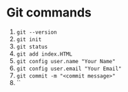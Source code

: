 # Git commands

1. `git --version`
2. `git init`
3. `git status`
4. `git add index.HTML`
5. `git config user.name "Your Name"`
6. `git config user.email "Your Email"`
7. `git commit -m "<commit message>"`
8. ``
